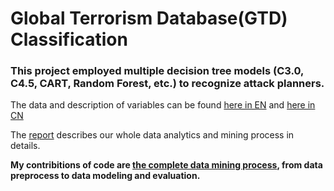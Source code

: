 # Global Terrorism Database(GTD) Classification

### This project employed multiple decision tree models (C3.0, C4.5, CART, Random Forest, etc.) to recognize attack planners.

The data and description of variables can be found [here in EN](Codebook.pdf) and [here in CN](GTD全球恐怖主义数据库中文.pdf)

The [report](数据挖掘大作业report.pptx) describes our whole data analytics and mining process in details.

**My contribitions of code are [the complete data mining process](恐怖主义数据库GTD数据挖掘.html), from data preprocess to data modeling and evaluation.**
